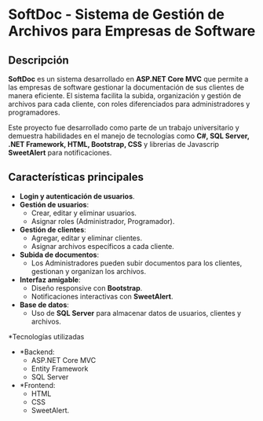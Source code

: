 # SoftDoc - Sistema de Gestión de Archivos para Empresas de Software

## Descripción
**SoftDoc** es un sistema desarrollado en **ASP.NET Core MVC** que permite a las empresas de software gestionar la documentación de sus clientes de manera eficiente. El sistema facilita la subida, organización y gestión de archivos para cada cliente, con roles diferenciados para administradores y programadores.

Este proyecto fue desarrollado como parte de un trabajo universitario y demuestra habilidades en el manejo de tecnologías como **C#, SQL Server, .NET Framework, HTML, Bootstrap, CSS** y  librerias de Javascrip **SweetAlert** para notificaciones.

## Características principales
- **Login y autenticación de usuarios**.
- **Gestión de usuarios**:
  - Crear, editar y eliminar usuarios.
  - Asignar roles (Administrador, Programador).
- **Gestión de clientes**:
  - Agregar, editar y eliminar clientes.
  - Asignar archivos específicos a cada cliente.
- **Subida de documentos**:
  - Los Administradores pueden subir documentos para los clientes, gestionan y organizan los archivos.
- **Interfaz amigable**:
  - Diseño responsive con **Bootstrap**.
  - Notificaciones interactivas con **SweetAlert**.
- **Base de datos**:
  - Uso de **SQL Server** para almacenar datos de usuarios, clientes y archivos.

*Tecnologías utilizadas
- *Backend:
  - ASP.NET Core MVC
  - Entity Framework
  - SQL Server
- *Frontend:
  - HTML
  - CSS
  - SweetAlert.


